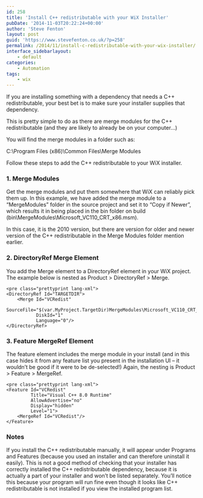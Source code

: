 ```yaml
---
id: 258
title: 'Install C++ redistributable with your WiX Installer'
pubDate: '2014-11-03T20:22:24+00:00'
author: 'Steve Fenton'
layout: post
guid: 'https://www.stevefenton.co.uk/?p=258'
permalink: /2014/11/install-c-redistributable-with-your-wix-installer/
interface_sidebarlayout:
    - default
categories:
    - Automation
tags:
    - wix
---
```


If you are installing something with a dependency that needs a C++ redistributable, your best bet is to make sure your installer supplies that dependency.

This is pretty simple to do as there are merge modules for the C++ redistributable (and they are likely to already be on your computer…)

You will find the merge modules in a folder such as:

C:\\Program Files (x86)\\Common Files\\Merge Modules

Follow these steps to add the C++ redistributable to your WiX installer.

### 1. Merge Modules

Get the merge modules and put them somewhere that WiX can reliably pick them up. In this example, we have added the merge module to a “MergeModules” folder in the source project and set it to “Copy if Newer”, which results it in being placed in the bin folder on build (bin\\MergeModules\\Microsoft\_VC110\_CRT\_x86.msm).

In this case, it is the 2010 version, but there are version for older and newer version of the C++ redistributable in the Merge Modules folder mention earlier.

### 2. DirectoryRef Merge Element

You add the Merge element to a DirectoryRef element in your WiX project. The example below is nested as Product &gt; DirectoryRef &gt; Merge.

```
<pre class="prettyprint lang-xml">
<DirectoryRef Id="TARGETDIR">
    <Merge Id="VCRedist" 
           SourceFile="$(var.MyProject.TargetDir)MergeModules\Microsoft_VC110_CRT_x86.msm" 
           DiskId="1" 
           Language="0"/>
</DirectoryRef>
```

### 3. Feature MergeRef Element

The feature element includes the merge module in your install (and in this case hides it from any feature list you present in the installation UI – it wouldn’t be good if it were to be de-selected!) Again, the nesting is Product &gt; Feature &gt; MergeRef.

```
<pre class="prettyprint lang-xml">
<Feature Id="VCRedist" 
         Title="Visual C++ 8.0 Runtime" 
         AllowAdvertise="no" 
         Display="hidden" 
         Level="1">
    <MergeRef Id="VCRedist"/>
</Feature>
```

### Notes

If you install the C++ redistributable manually, it will appear under Programs and Features (because you used an installer and can therefore uninstall it easily). This is not a good method of checking that your installer has correctly installed the C++ redistributable dependency, because it is actually a part of your installer and won’t be listed separately. You’ll notice this because your program will run fine even though it looks like C++ redistributable is not installed if you view the installed program list.